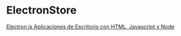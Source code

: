 # ElectronStore

[Electron.js Aplicaciones de Escritorio con HTML, Javascript y Node](https://youtu.be/0BWzZ6c8z-g?t=1998)
